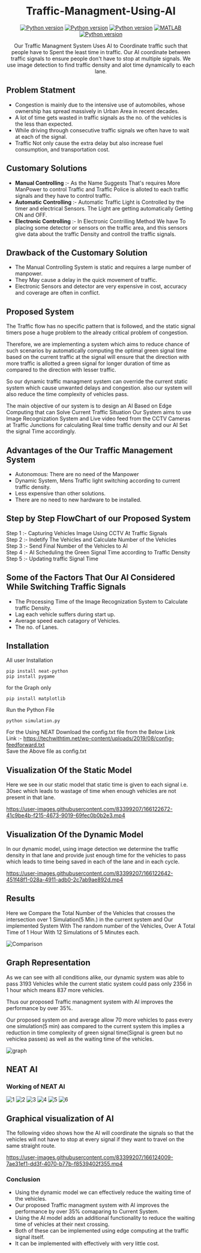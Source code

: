 <div align = "center">
 
# Traffic-Managment-Using-AI
  
[![Python version](https://img.shields.io/badge/python-3.8-blue.svg)](https://www.python.org/downloads/release/python-370/)
[![Python version](https://img.shields.io/badge/matplotlib-3.5.1-green.svg)](https://pypi.org/project/matplotlib/)
[![Python version](https://img.shields.io/badge/NEAT-0.92-yellow.svg)](https://pypi.org/project/neat-python/)
[![MATLAB](https://img.shields.io/badge/MATLAB-gray.svg)](https://www.mathworks.com/products/matlab.html)
[![Python version](https://img.shields.io/badge/pygame-2.1.2-blue.svg)](https://pypi.org/project/pygame/)
 <p> Our Traffic Managment System Uses AI to Coordinate traffic such that people have to Spent the least time in traffic. Our AI coordinate between traffic signals to ensure people don't have to stop at multiple signals. We use image detection to find traffic density and alot time dynamically to each lane.</p>
</div>
 
 ## Problem Statment
 * Congestion is mainly due to the intensive use of automobiles, whose ownership has spread massively in Urban Area in recent decades.
 * A lot of time gets wasted in traffic signals as the no. of the vehicles is the less than expected.
 * While driving through consecutive traffic signals we often have to wait at each of the signal.
 * Traffic Not only cause the extra delay but also increase fuel consumption, and transportation cost.

## Customary Solutions
* **Manual Controlling** :- As the Name Suggests That's requires More ManPower to control Traffic and Traffic Police is alloted to each traffic signals and they have to control traffic.
* **Automatic Controlling** :- Automatic Traffic Light is Controlled by the timer and electrical Sensors. The Light are getting automatically Getting ON and OFF. 
* **Electronic Controlling** :- In Electronic Contrilling Method We have To placing some detector or sensors on the traffic area, and this sensors give data about the traffic Density and controll the traffic signals.

## Drawback of the Customary Solution
* The Manual Controlling System is static and requires a large number of manpower.
* They May cause a delay in the quick movement of traffic.
* Electronic Sensors and detector are very expensive in cost, accuracy and coverage are often in conflict. 

## Proposed System
<p>The Traffic flow has no specific pattern that is followed, and the static signal timers pose a huge problem to the already critical problem of congestion.</p>

<p>Therefore, we are implementing a system which aims to reduce chance of such scenarios by automatically computing the optimal green signal time based on the current traffic at the signal will ensure that the direction with more traffic is allotted a green signal for longer duration of time as compared to the direction with lesser traffic.</p>

<p>So our dynamic traffic managment system can override the current static system which cause unwanted delays and congestion. also our system will also reduce the time complexity of vehicles pass.</p>

<p>The main objective of our system is to design an AI Based on Edge Computing that can Solve Current Traffic Situation Our System aims to use Image Recognization System and Live video feed from the CCTV Cameras at Traffic Junctions for calculating Real time traffic density and our AI Set the signal Time accordingly.</p>

## Advantages of the Our Traffic Management System
* Autonomous: There are no need of the Manpower
* Dynamic System, Mens Traffic light switching according to current traffic density.
* Less expensive than other solutions.
* There are no need to new hardware to be installed.

## Step by Step FlowChart of our Proposed System
Step 1 :- Capturing Vehicles Image Using CCTV At Traffic Signals</br>
Step 2 :- Indetify The Vehicles and Calculate Number of the Vehicles</br>
Step 3 :- Send Final Number of the Vehicles to AI</br>
Step 4 :- AI Scheduling the Green Signal Time according to Traffic Density</br>
Step 5 :- Updating traffic Signal Time</br>

## Some of the Factors That Our AI Considered  While Switching Traffic Signals
* The Processing Time of the Image Recognization System to Calculate traffic Density.
* Lag each vehicle suffers during start up.
* Average speed each catagory of Vehicles.
* The no. of Lanes.

## Installation

All user Installation
```
pip install neat-python
pip install pygame
```
for the Graph only
```
pip install matplotlib
```

Run the Python File
```
python simulation.py
```

For the Using NEAT Download the config.txt file from the Below Link</br>
Link :- https://techwithtim.net/wp-content/uploads/2019/08/config-feedforward.txt</br>
Save the Above file as config.txt 

## Visualization Of the Static Model
<p>Here we see in our static model that static time is given to each signal i.e. 30sec which leads to wastage of time when enough vehicles are not present in that lane. </p>

https://user-images.githubusercontent.com/83399207/166122672-41c9be4b-f215-4673-9019-69fec0b0b2e3.mp4

## Visualization Of the Dynamic Model
<p>In our dynamic model, using image detection we determine the traffic density in that lane and provide just enough time for the vehicles to pass which leads to time 
being saved in each of the lane and in each cycle. </p>

https://user-images.githubusercontent.com/83399207/166122642-451f48f1-028a-4911-adb0-2c7ab9ae892d.mp4

## Results
Here we Compare the Total Number of the Vehicles that crosses the intersection over 1 Simulation(5 Min.) in the current system and Our implemented System With The random number of the Vehicles, Over A Total Time of 1 Hour With 12 Simulations of 5 Minutes each.  

![Comparison](https://user-images.githubusercontent.com/83399207/166123300-80854b3e-3da2-446d-87a5-b07aa1595325.png)

## Graph Representation
<p>As we can see with all conditions alike, our dynamic system was able to pass 3193 Vehicles while the current static system could pass only 2356 in 1 hour which means 837 more vehicles.

 Thus our proposed Traffic managment system with AI improves the performance by over 35%.
 
 Our proposed system on and average allow 70 more vehicles to pass every one simulation(5 min) aas compared to the current system this implies a reduction in time complexity of green signal time(Signal is green but no vehiclea passes) as well as the waiting time of the vehicles.
</p>

![graph](https://user-images.githubusercontent.com/83399207/166123319-a8e4a219-3ec0-4d55-9fd1-607147ea2d7e.png)
## NEAT AI
### Working of NEAT AI



![1](https://user-images.githubusercontent.com/83399207/166124081-42d7b3b2-f355-465a-9fae-dac8cff24043.jpg)
![2](https://user-images.githubusercontent.com/83399207/166124084-84de468e-f0c4-471a-b7c8-23db6680f1ab.jpg)
![3](https://user-images.githubusercontent.com/83399207/166124086-1a5d9c4b-4faf-45a8-a431-0c9cf631c871.jpg)
![4](https://user-images.githubusercontent.com/83399207/166124091-2e9a53e0-9658-44c7-8f94-518787e48e97.jpg)
![5](https://user-images.githubusercontent.com/83399207/166124089-18e2785f-6d9e-4422-9167-6e4fd107e662.jpg)
![6](https://user-images.githubusercontent.com/83399207/166124090-74ff8b01-9fb5-4476-85e0-5d6327c1b0c4.jpg)

## Graphical visualization of AI
The following video shows how the AI will coordinate the signals so that the vehicles will not have to stop at every signal if they want to travel on the same straight route.

https://user-images.githubusercontent.com/83399207/166124009-7ae31ef1-dd3f-4070-b77b-f8539402f355.mp4

### Conclusion
- Using the dynamic model we can effectively reduce the waiting time of the vehicles.
- Our proposed Traffic managment system with AI improves the performance by over 35% comaparing to Current System.
- Using the AI model adds an additional functionality to reduce the waiting time of vehicles at their next crossing.
- Both of these can be implemented using edge computing at the traffic signal itself.
- It can be implemented with effectively with very little cost.   
